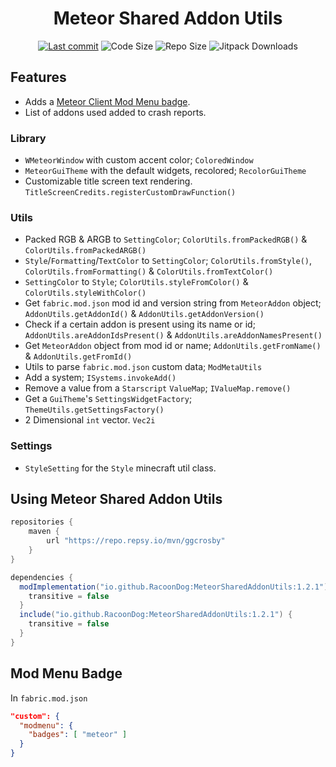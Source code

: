 <div align="center">
  <h1>Meteor Shared Addon Utils</h1>

  <!-- Fancy badges -->
  <a href="https://github.com/RacoonDog/MeteorSharedAddonUtils/commits/main"><img src="https://img.shields.io/github/last-commit/RacoonDog/MeteorSharedAddonUtils?logo=git" alt="Last commit"></a>
  <img src="https://img.shields.io/github/languages/code-size/RacoonDog/MeteorSharedAddonUtils" alt="Code Size">
  <img src="https://img.shields.io/github/repo-size/RacoonDog/MeteorSharedAddonUtils" alt="Repo Size">
  <img src="https://jitpack.io/v/RacoonDog/MeteorSharedAddonUtils/month.svg" alt="Jitpack Downloads">
</div>

## Features
- Adds a [Meteor Client Mod Menu badge](#mod-menu-badge).
- List of addons used added to crash reports.

### Library
- `WMeteorWindow` with custom accent color; `ColoredWindow`
- `MeteorGuiTheme` with the default widgets, recolored; `RecolorGuiTheme`
- Customizable title screen text rendering. `TitleScreenCredits.registerCustomDrawFunction()`

### Utils
- Packed RGB & ARGB to `SettingColor`; `ColorUtils.fromPackedRGB()` & `ColorUtils.fromPackedARGB()`
- `Style`/`Formatting`/`TextColor` to `SettingColor`; `ColorUtils.fromStyle()`, `ColorUtils.fromFormatting()` & `ColorUtils.fromTextColor()`
- `SettingColor` to `Style`; `ColorUtils.styleFromColor()` & `ColorUtils.styleWithColor()`
- Get `fabric.mod.json` mod id and version string from `MeteorAddon` object; `AddonUtils.getAddonId()` & `AddonUtils.getAddonVersion()`
- Check if a certain addon is present using its name or id; `AddonUtils.areAddonIdsPresent()` & `AddonUtils.areAddonNamesPresent()`
- Get `MeteorAddon` object from mod id or name; `AddonUtils.getFromName()` & `AddonUtils.getFromId()`
- Utils to parse `fabric.mod.json` custom data; `ModMetaUtils`
- Add a system; `ISystems.invokeAdd()`
- Remove a value from a `Starscript` `ValueMap`; `IValueMap.remove()`
- Get a `GuiTheme`'s `SettingsWidgetFactory`; `ThemeUtils.getSettingsFactory()`
- 2 Dimensional `int` vector. `Vec2i`

### Settings
- `StyleSetting` for the `Style` minecraft util class.

## Using Meteor Shared Addon Utils
```groovy
repositories {
    maven {
        url "https://repo.repsy.io/mvn/ggcrosby"
    }
}

dependencies {
  modImplementation("io.github.RacoonDog:MeteorSharedAddonUtils:1.2.1") {
    transitive = false
  }
  include("io.github.RacoonDog:MeteorSharedAddonUtils:1.2.1") {
    transitive = false
  }
}
```

## Mod Menu Badge
In `fabric.mod.json`
```json
"custom": {
  "modmenu": {
    "badges": [ "meteor" ]
  }
}
```